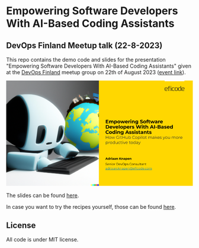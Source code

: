 # Empowering Software Developers With AI-Based Coding Assistants


## DevOps Finland Meetup talk (22-8-2023)

This repo contains the demo code and slides for the presentation "Empowering Software Developers With AI-Based Coding Assistants" given at the [DevOps Finland](https://www.meetup.com/devops-finland/) meetup group on 22th of August 2023 ([event link](https://www.meetup.com/devops-finland/events/293742321/)).

[![](slides/cover.png)][slides-link]

The slides can be found [here][slides-link].

In case you want to try the recipes yourself, those can be found [here](./RECIPE.md).

## License

All code is under MIT license.

[slides-link]: ./slides/20230822%20-%20Empowering%20Software%20Developers%20With%20AI-Based%20Coding%20Assistants.pdf
